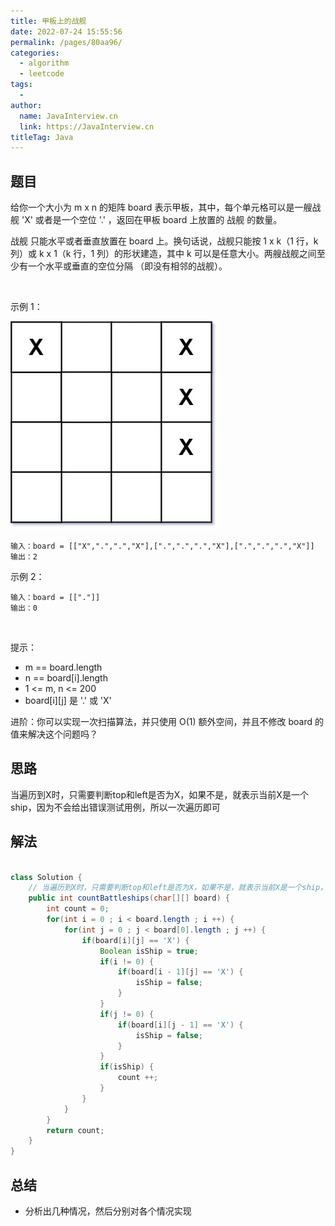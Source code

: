 ```yaml
---
title: 甲板上的战舰
date: 2022-07-24 15:55:56
permalink: /pages/80aa96/
categories:
  - algorithm
  - leetcode
tags:
  - 
author: 
  name: JavaInterview.cn
  link: https://JavaInterview.cn
titleTag: Java
---
```



## 题目

给你一个大小为 m x n 的矩阵 board 表示甲板，其中，每个单元格可以是一艘战舰 'X' 或者是一个空位 '.' ，返回在甲板 board 上放置的 战舰 的数量。

战舰 只能水平或者垂直放置在 board 上。换句话说，战舰只能按 1 x k（1 行，k 列）或 k x 1（k 行，1 列）的形状建造，其中 k 可以是任意大小。两艘战舰之间至少有一个水平或垂直的空位分隔 （即没有相邻的战舰）。

 

示例 1：

![](/media/pictures/leetcode/battelship-grid.jpeg)

    输入：board = [["X",".",".","X"],[".",".",".","X"],[".",".",".","X"]]
    输出：2
示例 2：

    输入：board = [["."]]
    输出：0
 

提示：

- m == board.length
- n == board[i].length
- 1 <= m, n <= 200
- board[i][j] 是 '.' 或 'X'


进阶：你可以实现一次扫描算法，并只使用 O(1) 额外空间，并且不修改 board 的值来解决这个问题吗？



## 思路

当遍历到X时，只需要判断top和left是否为X，如果不是，就表示当前X是一个ship，因为不会给出错误测试用例，所以一次遍历即可

## 解法
```java

class Solution {
    // 当遍历到X时，只需要判断top和left是否为X，如果不是，就表示当前X是一个ship，因为不会给出错误测试用例，所以一次遍历即可
    public int countBattleships(char[][] board) {
        int count = 0;
        for(int i = 0 ; i < board.length ; i ++) {
            for(int j = 0 ; j < board[0].length ; j ++) {
                if(board[i][j] == 'X') {
                    Boolean isShip = true;
                    if(i != 0) {
                        if(board[i - 1][j] == 'X') {
                            isShip = false;
                        }
                    }
                    if(j != 0) {
                        if(board[i][j - 1] == 'X') {
                            isShip = false;
                        }
                    }
                    if(isShip) {
                        count ++;
                    }
                }
            }
        }
        return count;
    }
}
```

## 总结

- 分析出几种情况，然后分别对各个情况实现 
